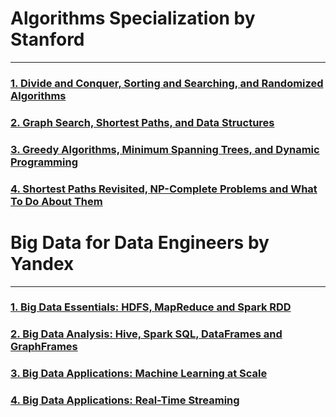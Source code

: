 # Algorithms Specialization by Stanford
---------------------------------------

### [1. Divide and Conquer, Sorting and Searching, and Randomized Algorithms](https://www.coursera.org/learn/algorithms-divide-conquer)

### [2. Graph Search, Shortest Paths, and Data Structures](https://www.coursera.org/learn/algorithms-graphs-data-structures)

### [3. Greedy Algorithms, Minimum Spanning Trees, and Dynamic Programming](https://www.coursera.org/learn/algorithms-greedy)

### [4. Shortest Paths Revisited, NP-Complete Problems and What To Do About Them](https://www.coursera.org/learn/algorithms-npcomplete)

# Big Data for Data Engineers by Yandex
---------------------------------------

### [1. Big Data Essentials: HDFS, MapReduce and Spark RDD](https://www.coursera.org/learn/big-data-essentials)

### [2. Big Data Analysis: Hive, Spark SQL, DataFrames and GraphFrames](https://www.coursera.org/learn/big-data-analysis)

### [3. Big Data Applications: Machine Learning at Scale](https://www.coursera.org/learn/machine-learning-applications-big-data)

### [4. Big Data Applications: Real-Time Streaming](https://www.coursera.org/learn/real-time-streaming-big-data)